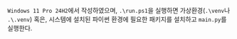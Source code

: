 `Windows 11 Pro 24H2`에서 작성하였으며, `.\run.ps1`을 실행하면 가상환경(`.\venv`나 `.\.venv`) 혹은, 시스템에 설치된 파이썬 환경에 필요한 패키지를 설치하고 `main.py`를 실행한다.
